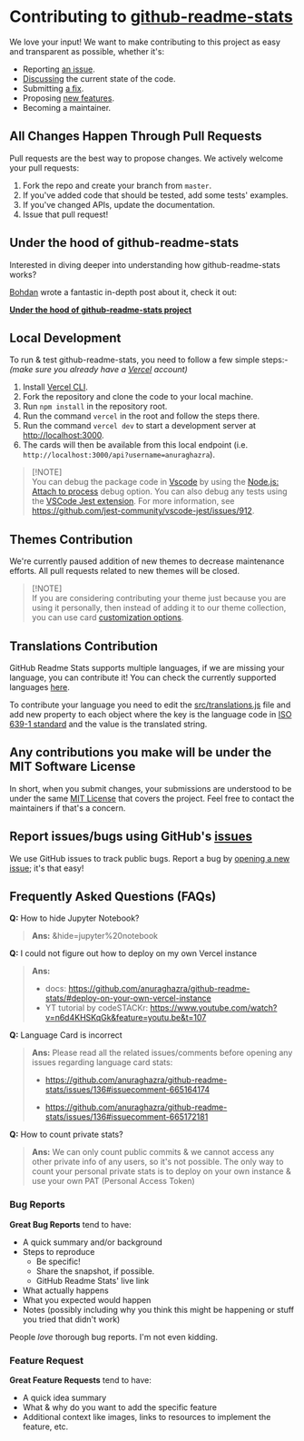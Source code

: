 # Contributing to [github-readme-stats](https://github.com/anuraghazra/github-readme-stats)

We love your input! We want to make contributing to this project as easy and transparent as possible, whether it's:

-   Reporting [an issue](https://github.com/anuraghazra/github-readme-stats/issues/new?assignees=&labels=bug&template=bug_report.yml).
-   [Discussing](https://github.com/anuraghazra/github-readme-stats/discussions) the current state of the code.
-   Submitting [a fix](https://github.com/anuraghazra/github-readme-stats/compare).
-   Proposing [new features](https://github.com/anuraghazra/github-readme-stats/issues/new?assignees=&labels=enhancement&template=feature_request.yml).
-   Becoming a maintainer.

## All Changes Happen Through Pull Requests

Pull requests are the best way to propose changes. We actively welcome your pull requests:

1.  Fork the repo and create your branch from `master`.
2.  If you've added code that should be tested, add some tests' examples.
3.  If you've changed APIs, update the documentation.
4.  Issue that pull request!

## Under the hood of github-readme-stats

Interested in diving deeper into understanding how github-readme-stats works?

[Bohdan](https://github.com/Bogdan-Lyashenko) wrote a fantastic in-depth post about it, check it out:

**[Under the hood of github-readme-stats project](https://codecrumbs.io/library/github-readme-stats)**

## Local Development

To run & test github-readme-stats, you need to follow a few simple steps:-
_(make sure you already have a [Vercel](https://vercel.com/) account)_

1.  Install [Vercel CLI](https://vercel.com/download).
2.  Fork the repository and clone the code to your local machine.
3.  Run `npm install` in the repository root.
4.  Run the command `vercel` in the root and follow the steps there.
5.  Run the command `vercel dev` to start a development server at <http://localhost:3000>.
6.  The cards will then be available from this local endpoint (i.e. `http://localhost:3000/api?username=anuraghazra`).

> [!NOTE]\
> You can debug the package code in [Vscode](https://code.visualstudio.com/) by using the [Node.js: Attach to process](https://code.visualstudio.com/docs/nodejs/nodejs-debugging#_setting-up-an-attach-configuration) debug option. You can also debug any tests using the [VSCode Jest extension](https://marketplace.visualstudio.com/items?itemName=Orta.vscode-jest). For more information, see https://github.com/jest-community/vscode-jest/issues/912.

## Themes Contribution

We're currently paused addition of new themes to decrease maintenance efforts. All pull requests related to new themes will be closed.

> [!NOTE]\
> If you are considering contributing your theme just because you are using it personally, then instead of adding it to our theme collection, you can use card [customization options](./readme.md#customization).

## Translations Contribution

GitHub Readme Stats supports multiple languages, if we are missing your language, you can contribute it! You can check the currently supported languages [here](./readme.md#available-locales).

To contribute your language you need to edit the [src/translations.js](.vercel/output/functions/api.func/core-app/src/translations.js) file and add new property to each object where the key is the language code in [ISO 639-1 standard](https://www.andiamo.co.uk/resources/iso-language-codes/) and the value is the translated string.

## Any contributions you make will be under the MIT Software License

In short, when you submit changes, your submissions are understood to be under the same [MIT License](https://choosealicense.com/licenses/mit/) that covers the project. Feel free to contact the maintainers if that's a concern.

## Report issues/bugs using GitHub's [issues](https://github.com/anuraghazra/github-readme-stats/issues)

We use GitHub issues to track public bugs. Report a bug by [opening a new issue](https://github.com/anuraghazra/github-readme-stats/issues/new/choose); it's that easy!

## Frequently Asked Questions (FAQs)

**Q:** How to hide Jupyter Notebook?

> **Ans:** &hide=jupyter%20notebook

**Q:** I could not figure out how to deploy on my own Vercel instance

> **Ans:**
>
> -   docs: <https://github.com/anuraghazra/github-readme-stats/#deploy-on-your-own-vercel-instance>
> -   YT tutorial by codeSTACKr: <https://www.youtube.com/watch?v=n6d4KHSKqGk&feature=youtu.be&t=107>

**Q:** Language Card is incorrect

> **Ans:** Please read all the related issues/comments before opening any issues regarding language card stats:
>
> -   <https://github.com/anuraghazra/github-readme-stats/issues/136#issuecomment-665164174>
>
> -   <https://github.com/anuraghazra/github-readme-stats/issues/136#issuecomment-665172181>

**Q:** How to count private stats?

> **Ans:** We can only count public commits & we cannot access any other private info of any users, so it's not possible. The only way to count your personal private stats is to deploy on your own instance & use your own PAT (Personal Access Token)

### Bug Reports

**Great Bug Reports** tend to have:

-   A quick summary and/or background
-   Steps to reproduce
    -   Be specific!
    -   Share the snapshot, if possible.
    -   GitHub Readme Stats' live link
-   What actually happens
-   What you expected would happen
-   Notes (possibly including why you think this might be happening or stuff you tried that didn't work)

People _love_ thorough bug reports. I'm not even kidding.

### Feature Request

**Great Feature Requests** tend to have:

-   A quick idea summary
-   What & why do you want to add the specific feature
-   Additional context like images, links to resources to implement the feature, etc.
